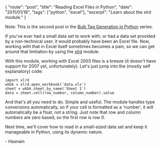 {
    "route": "post",
    "title": "Reading Excel Files in Python",
    "date": "2011/01/18",
    "tags": ["python", "excel"],
    "excerpt": "Learn about the xlrd module."
}

Note: This is the second post in the [Bulk Tag Generation in Python](/blog/2011/01/bulk-tag-generation-in-python/) series.

If you've ever had a small data set to work with; or had a data set provided by a non-technical user, it would probably have been an Excel file. Now, working with that in Excel itself sometimes becomes a pain, so we can get around that limitation by using the [xlrd](http://www.python-excel.org/) module.

With this module, working with Excel 2003 files is a breeze (it doesn't have support for 2007 yet, unfortunately). Let's just jump into the (mostly self explanatory) code:

<pre>
<code class="language-python">import xlrd
wkbk = xlrd.open_workbook('data.xls')
sheet = wkbk.sheet_by_name('Sheet 1')
data = sheet.cell(row_number, column_number).value
</code></pre>

And that's all you need to do. Simple and useful. The module handles type conversions automatically, so if your cell is formatted as a 'number', it will automatically be a float, not a string. Just note that row and column numbers are zero based, so the first row is row 0.

Next time, we'll cover how to read in a small-sized data set and keep it manageable in Python, using its dynamic nature.

\- Hasnain
